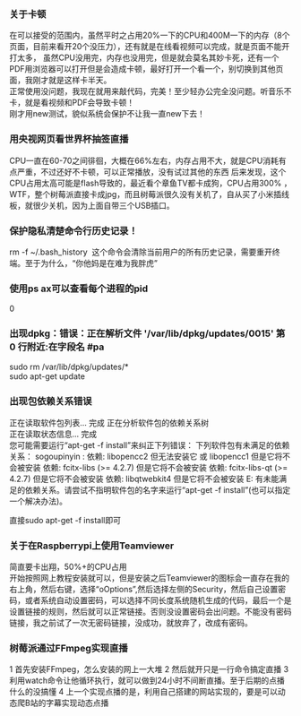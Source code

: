 ### 关于卡顿
在可以接受的范围内，虽然平时之占用20%一下的CPU和400M一下的内存（8个页面，目前来看开20个没压力），还有就是在线看视频可以完成，就是页面不能开打太多，
虽然CPU没用完，内存也没用完，但是就会莫名其妙卡死，还有一个PDF用浏览器可以打开但是会造成卡顿，最好打开一个看一个，别切换到其他页面，我刚才就是这样卡半天。  
正常使用没问题，我现在就用来敲代码，完美！至少轻办公完全没问题。听音乐不卡，就是看视频和PDF会导致卡顿！   
刚才用new测试，貌似系统会保护不让我一直new下去！
### 用央视网页看世界杯抽签直播
CPU一直在60-70之间徘徊，大概在66%左右，内存占用不大，就是CPU消耗有点严重，不过还好不卡顿，可以正常播放，没有试过其他的东西
后来发现，这个CPU占用太高可能是flash导致的，最近看个章鱼TV都卡成狗，CPU占用300% ，WTF，整个树莓派直接卡成jpg，而且树莓派很久没有关机了，自从买了小米插线板，就很少关机，因为上面自带三个USB插口。


### 保护隐私清楚命令行历史记录！
rm -f  ~/.bash_history  这个命令会清除当前用户的所有历史记录，需要重开终端。至于为什么，“你他妈是在难为我胖虎”

### 使用ps ax可以查看每个进程的pid
0
### 出现dpkg：错误：正在解析文件 '/var/lib/dpkg/updates/0015' 第 0 行附近:在字段名 #pa
sudo rm /var/lib/dpkg/updates/*  
sudo apt-get update

### 出现包依赖关系错误
正在读取软件包列表... 完成
正在分析软件包的依赖关系树       
正在读取状态信息... 完成       
您可能需要运行“apt-get -f install”来纠正下列错误：
下列软件包有未满足的依赖关系：
 sogoupinyin : 依赖: libopencc2 但无法安装它 或
                       libopencc1 但是它将不会被安装
               依赖: fcitx-libs (>= 4.2.7) 但是它将不会被安装
               依赖: fcitx-libs-qt (>= 4.2.7) 但是它将不会被安装
               依赖: libqtwebkit4 但是它将不会被安装
E: 有未能满足的依赖关系。请尝试不指明软件包的名字来运行“apt-get -f install”(也可以指定一个解决办法)。  

直接sudo apt-get -f install即可

### 关于在Raspberrypi上使用Teamviewer
简直要卡出翔，50%+的CPU占用  
开始按照网上教程安装就可以，但是安装之后Teamviewer的图标会一直存在我的右上角，然后右键，选择“oOptions”,然后选择左侧的Security，然后自己设置密码，或者系统自动设置密码，可以选择不同长度系统随机生成的代码，最后一个是设置链接的规则，然后就可以正常链接。否则没设置密码会出问题。不能没有密码链接，我之前试了一次无密码链接，没成功，就放弃了，改成有密码。


### 树莓派通过FFmpeg实现直播

1 首先安装FFmpeg，怎么安装的网上一大堆
2 然后就开只是一行命令搞定直播
3 利用watch命令让他循环执行，就可以做到24小时不间断直播。至于后期的点播什么的没搞懂
4 上一个实现点播的是，利用自己搭建的网站实现的，要是可以动态爬B站的字幕实现动态点播
